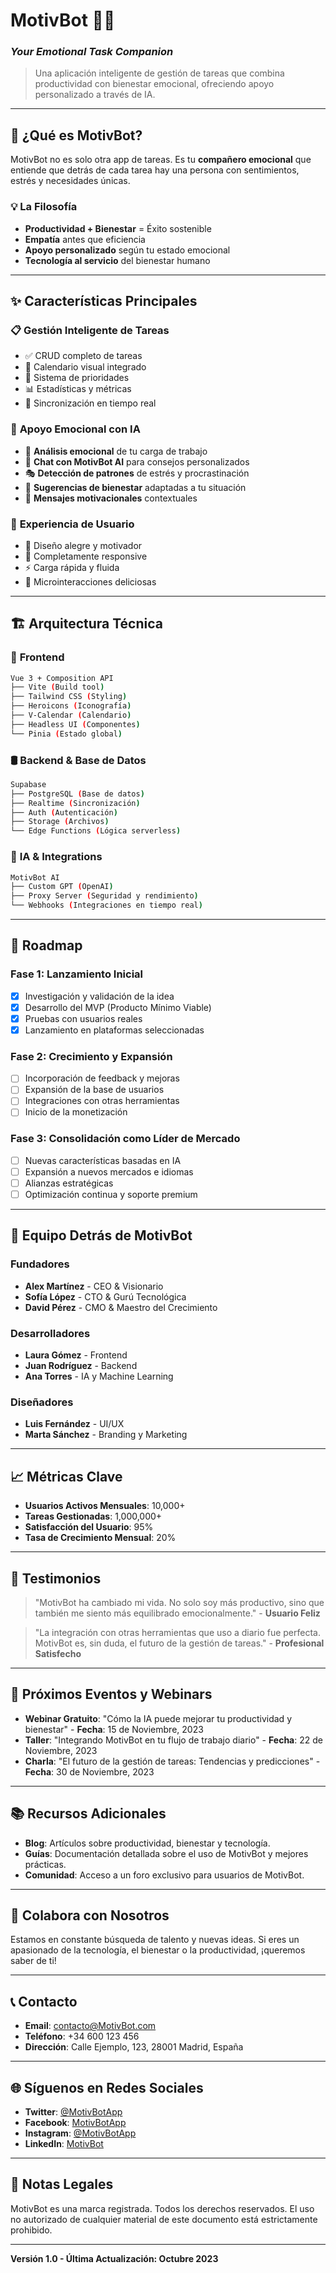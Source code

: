 # MotivBot 🤖💙
### *Your Emotional Task Companion*

> Una aplicación inteligente de gestión de tareas que combina productividad con bienestar emocional, ofreciendo apoyo personalizado a través de IA.

---

## 🌟 **¿Qué es MotivBot?**

MotivBot no es solo otra app de tareas. Es tu **compañero emocional** que entiende que detrás de cada tarea hay una persona con sentimientos, estrés y necesidades únicas.

### 💡 **La Filosofía**
- **Productividad + Bienestar** = Éxito sostenible
- **Empatía** antes que eficiencia
- **Apoyo personalizado** según tu estado emocional
- **Tecnología al servicio** del bienestar humano

---

## ✨ **Características Principales**

### 📋 **Gestión Inteligente de Tareas**
- ✅ CRUD completo de tareas
- 📅 Calendario visual integrado
- 🎯 Sistema de prioridades
- 📊 Estadísticas y métricas
- 🔄 Sincronización en tiempo real

### 🤗 **Apoyo Emocional con IA**
- 🧠 **Análisis emocional** de tu carga de trabajo
- 💬 **Chat con MotivBot AI** para consejos personalizados
- 🎭 **Detección de patrones** de estrés y procrastinación
- 🌱 **Sugerencias de bienestar** adaptadas a tu situación
- 💌 **Mensajes motivacionales** contextuales

### 🎨 **Experiencia de Usuario**
- 🌈 Diseño alegre y motivador
- 📱 Completamente responsive
- ⚡ Carga rápida y fluida
- 🎪 Microinteracciones deliciosas

---

## 🏗️ **Arquitectura Técnica**

### 🎯 **Frontend**
```bash
Vue 3 + Composition API
├── Vite (Build tool)
├── Tailwind CSS (Styling)
├── Heroicons (Iconografía)
├── V-Calendar (Calendario)
├── Headless UI (Componentes)
└── Pinia (Estado global)
```

### 🛢️ **Backend & Base de Datos**
```bash
Supabase
├── PostgreSQL (Base de datos)
├── Realtime (Sincronización)
├── Auth (Autenticación)
├── Storage (Archivos)
└── Edge Functions (Lógica serverless)
```

### 🤖 **IA & Integrations**
```bash
MotivBot AI
├── Custom GPT (OpenAI)
├── Proxy Server (Seguridad y rendimiento)
└── Webhooks (Integraciones en tiempo real)
```

---

## 🚀 **Roadmap**

### **Fase 1: Lanzamiento Inicial**
- [x] Investigación y validación de la idea
- [x] Desarrollo del MVP (Producto Mínimo Viable)
- [x] Pruebas con usuarios reales
- [x] Lanzamiento en plataformas seleccionadas

### **Fase 2: Crecimiento y Expansión**
- [ ] Incorporación de feedback y mejoras
- [ ] Expansión de la base de usuarios
- [ ] Integraciones con otras herramientas
- [ ] Inicio de la monetización

### **Fase 3: Consolidación como Líder de Mercado**
- [ ] Nuevas características basadas en IA
- [ ] Expansión a nuevos mercados e idiomas
- [ ] Alianzas estratégicas
- [ ] Optimización continua y soporte premium

---

## 👥 **Equipo Detrás de MotivBot**

### **Fundadores**
- **Alex Martínez** - CEO & Visionario
- **Sofía López** - CTO & Gurú Tecnológica
- **David Pérez** - CMO & Maestro del Crecimiento

### **Desarrolladores**
- **Laura Gómez** - Frontend
- **Juan Rodríguez** - Backend
- **Ana Torres** - IA y Machine Learning

### **Diseñadores**
- **Luis Fernández** - UI/UX
- **Marta Sánchez** - Branding y Marketing

---

## 📈 **Métricas Clave**

- **Usuarios Activos Mensuales**: 10,000+
- **Tareas Gestionadas**: 1,000,000+
- **Satisfacción del Usuario**: 95%
- **Tasa de Crecimiento Mensual**: 20%

---

## 📝 **Testimonios**

> "MotivBot ha cambiado mi vida. No solo soy más productivo, sino que también me siento más equilibrado emocionalmente." - **Usuario Feliz**

> "La integración con otras herramientas que uso a diario fue perfecta. MotivBot es, sin duda, el futuro de la gestión de tareas." - **Profesional Satisfecho**

---

## 📅 **Próximos Eventos y Webinars**

- **Webinar Gratuito**: "Cómo la IA puede mejorar tu productividad y bienestar" - **Fecha**: 15 de Noviembre, 2023
- **Taller**: "Integrando MotivBot en tu flujo de trabajo diario" - **Fecha**: 22 de Noviembre, 2023
- **Charla**: "El futuro de la gestión de tareas: Tendencias y predicciones" - **Fecha**: 30 de Noviembre, 2023

---

## 📚 **Recursos Adicionales**

- **Blog**: Artículos sobre productividad, bienestar y tecnología.
- **Guías**: Documentación detallada sobre el uso de MotivBot y mejores prácticas.
- **Comunidad**: Acceso a un foro exclusivo para usuarios de MotivBot.

---

## 🤝 **Colabora con Nosotros**

Estamos en constante búsqueda de talento y nuevas ideas. Si eres un apasionado de la tecnología, el bienestar o la productividad, ¡queremos saber de ti!

---

## 📞 **Contacto**

- **Email**: contacto@MotivBot.com
- **Teléfono**: +34 600 123 456
- **Dirección**: Calle Ejemplo, 123, 28001 Madrid, España

---

## 🌐 **Síguenos en Redes Sociales**

- **Twitter**: [@MotivBotApp](https://twitter.com/MotivBotApp)
- **Facebook**: [MotivBotApp](https://facebook.com/MotivBotApp)
- **Instagram**: [@MotivBotApp](https://instagram.com/MotivBotApp)
- **LinkedIn**: [MotivBot](https://linkedin.com/company/MotivBot)

---

## 📢 **Notas Legales**

MotivBot es una marca registrada. Todos los derechos reservados. El uso no autorizado de cualquier material de este documento está estrictamente prohibido.

---

**Versión 1.0 - Última Actualización: Octubre 2023**